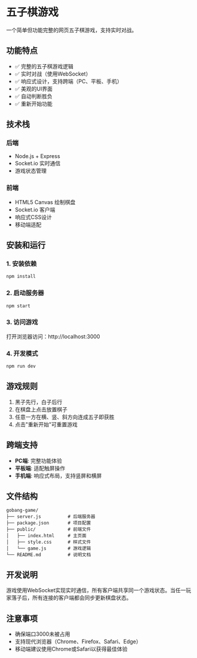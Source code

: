 # 五子棋游戏

一个简单但功能完整的网页五子棋游戏，支持实时对战。

## 功能特点

- ✅ 完整的五子棋游戏逻辑
- ✅ 实时对战（使用WebSocket）
- ✅ 响应式设计，支持跨端（PC、平板、手机）
- ✅ 美观的UI界面
- ✅ 自动判断胜负
- ✅ 重新开始功能

## 技术栈

### 后端
- Node.js + Express
- Socket.io 实时通信
- 游戏状态管理

### 前端
- HTML5 Canvas 绘制棋盘
- Socket.io 客户端
- 响应式CSS设计
- 移动端适配

## 安装和运行

### 1. 安装依赖
```bash
npm install
```

### 2. 启动服务器
```bash
npm start
```

### 3. 访问游戏
打开浏览器访问：http://localhost:3000

### 4. 开发模式
```bash
npm run dev
```

## 游戏规则

1. 黑子先行，白子后行
2. 在棋盘上点击放置棋子
3. 任意一方在横、竖、斜方向连成五子即获胜
4. 点击"重新开始"可重置游戏

## 跨端支持

- **PC端**: 完整功能体验
- **平板端**: 适配触屏操作
- **手机端**: 响应式布局，支持竖屏和横屏

## 文件结构

```
gobang-game/
├── server.js          # 后端服务器
├── package.json       # 项目配置
├── public/            # 前端文件
│   ├── index.html     # 主页面
│   ├── style.css      # 样式文件
│   └── game.js        # 游戏逻辑
└── README.md          # 说明文档
```

## 开发说明

游戏使用WebSocket实现实时通信，所有客户端共享同一个游戏状态。当任一玩家落子后，所有连接的客户端都会同步更新棋盘状态。

## 注意事项

- 确保端口3000未被占用
- 支持现代浏览器（Chrome、Firefox、Safari、Edge）
- 移动端建议使用Chrome或Safari以获得最佳体验